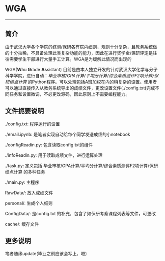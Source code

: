 # WGA

---

## 简介

由于武汉大学各个学院的综测/保研各有院内细则，规则十分复杂，且教务系统做的十分拉稀，不具备处理此类复杂功能的能力，因此在进行奖学金/保研评定是往往需要学生干部进行大量手工计算。WGA是为缓解此情况而出现的

WGA(**W**hu **G**rade **A**ssistant) 目前是由本人独立开发的针对武汉大学化学与分子科学学院，进行自动：*毕业审核/GPA计算/平均分计算/综合素质测评F2项计算/保研绩点计算* 的Python程序。可以处理包括A班加权在内的稍复杂的设置。使用者可以通过直接传入从教务系统导出的成绩文件，更改设置文件(./config.txt)完成不同任务和设置微调，不必更改源码，因此原则上不需要编程能力。

## 文件扼要说明

./config.txt: 程序运行的设置

./email.ipynb: 是笔者实现自动给每个同学发送成绩的小notebook

./configReadin.py: 包含读取config.txt的组件

./infoReadin.py: 用于读取成绩文件，进行运算处理

./task.py: 定义包括 毕业审核/GPA计算/平均分计算/综合素质测评F2项计算/保研绩点计算 的多种任务

./main.py: 主程序

RawData/: 放入成绩文件

personal/: 生成个人细则

ConfigData/: 是config.txt 的补充，包含了如保研考察课程列表等文件，可更改

cache/: 缓存文件

## 更多说明

笔者随缘update(毕业之前应该会写上，嗯)

